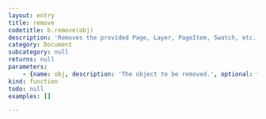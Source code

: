 ```yaml
---
layout: entry
title: remove
codetitle: b.remove(obj)
description: 'Removes the provided Page, Layer, PageItem, Swatch, etc.'
category: Document
subcategory: null
returns: null
parameters:
    - {name: obj, description: 'The object to be removed.', optional: false, type: [PageItem]}
kind: function
todo: null
examples: []

---
```

